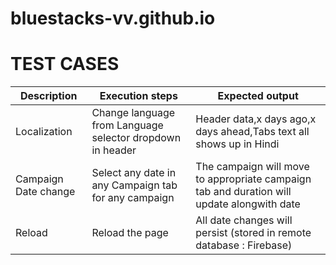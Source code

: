 # bluestacks-vv.github.io
# TEST CASES
|Description | Execution steps | Expected output|
|--- | --- | ---|
|Localization |Change language from Language selector dropdown in header | Header data,x days ago,x days ahead,Tabs text all shows up in Hindi|
|Campaign Date change | Select any date in any Campaign tab for any campaign | The campaign will move to appropriate campaign tab and duration will update alongwith date| 
|Reload | Reload the page | All date changes will persist (stored in remote database : Firebase)| 
